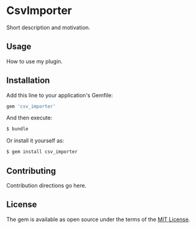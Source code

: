 # CsvImporter
Short description and motivation.

## Usage
How to use my plugin.

## Installation
Add this line to your application's Gemfile:

```ruby
gem 'csv_importer'
```

And then execute:
```bash
$ bundle
```

Or install it yourself as:
```bash
$ gem install csv_importer
```

## Contributing
Contribution directions go here.

## License
The gem is available as open source under the terms of the [MIT License](http://opensource.org/licenses/MIT).
